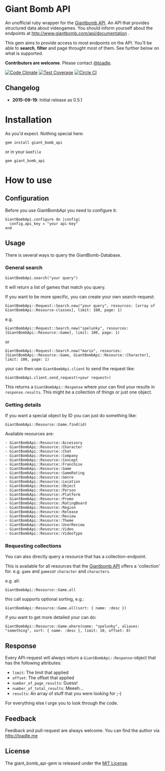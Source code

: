 # Giant Bomb API

An unofficial ruby wrapper for the [Giantbomb API](http://api.giantbomb.com). An API that provides structured data about videogames. You should inform yourself about the endpoints at http://www.giantbomb.com/api/documentation .

This gem aims to provide access to most endpoints on the API. You'll be able to **search**, **filter** and page throught most of them. See further below on what is supported. 

**Contributors are welcome**. Please contact [@toadle](https://github.com/toadle).

[![Code Climate](https://codeclimate.com/github/toadle/giant_bomb_api/badges/gpa.svg)](https://codeclimate.com/github/toadle/giant_bomb_api)
[![Test Coverage](https://codeclimate.com/github/toadle/giant_bomb_api/badges/coverage.svg)](https://codeclimate.com/github/toadle/giant_bomb_api/coverage)
[![Circle CI](https://circleci.com/gh/toadle/giant_bomb_api/tree/dev.svg?style=svg)](https://circleci.com/gh/toadle/giant_bomb_api/tree/dev)

## Changelog
* **2015-09-19**: Initial release as 0.5.1

# Installation

As you'd expect. Nothing special here: 

```
gem install giant_bomb_api
```

or in your `Gemfile`

```
gem giant_bomb_api
```

# How to use

## Configuration

Before you use GiantBombApi you need to configure it:
```
GiantBombApi.configure do |config|
  config.api_key = "your api-key"
end
```

## Usage

There is several ways to query the GiantBomb-Database.

### General search
```
GiantBombApi.search("your query")
```
It will return a list of games that match you query. 

If you want to be more specific, you can create your own search-request: 

```
GiantBombApi::Request::Search.new("your query", resources: [array of GiantBombApi::Resource-classes], limit: 100, page: 1)
```

e.g.

```
GiantBombApi::Request::Search.new("spelunky", resources: [GiantBombApi::Resource::Game], limit: 100, page: 1)
```

or

```
GiantBombApi::Request::Search.new("mario", resources: [GiantBombApi::Resource::Game, GiantBombApi::Resource::Character], limit: 100, page: 1)
```

your can then use `GiantBombApi.client` to send the request like: 

```
GiantBombApi.client.send_request(<your request>)
```

This returns a `GiantBombApi::Response` where your can find your results in `response.results`. This might be a collection of things or just one object.


### Getting details

If you want a special object by ID you can just do something like:

```
GiantBombApi::Resource::Game.find(id)
```

Available resources are:

```
- GiantBombApi::Resource::Accessory
- GiantBombApi::Resource::Character
- GiantBombApi::Resource::Chat
- GiantBombApi::Resource::Company
- GiantBombApi::Resource::Concept
- GiantBombApi::Resource::Franchise
- GiantBombApi::Resource::Game
- GiantBombApi::Resource::GameRating
- GiantBombApi::Resource::Genre
- GiantBombApi::Resource::Location
- GiantBombApi::Resource::Object
- GiantBombApi::Resource::Person
- GiantBombApi::Resource::Platform
- GiantBombApi::Resource::Promo
- GiantBombApi::Resource::RatingBoard
- GiantBombApi::Resource::Region
- GiantBombApi::Resource::Release
- GiantBombApi::Resource::Review
- GiantBombApi::Resource::Theme
- GiantBombApi::Resource::UserReview
- GiantBombApi::Resource::Video
- GiantBombApi::Resource::VideoType
```

### Requesting collections

You can also directly query a resource that has a collection-endpoint.

This is available for all resources that the [Giantbomb API](http://www.giantbomb.com/api/documentation) offers a 'collection' for. e.g. `game` and `games`or `character` and `characters`.

e.g. all:

```
GiantBombApi::Resource::Game.all
```

this call supports optional sorting, e.g.:

```
GiantBombApi::Resource::Game.all(sort: { name: :desc })
```

if you want to get more detailed your can do: 

```
GiantBombApi::Resource::Game.where(name: "spelunky", aliases: "something", sort: { name: :desc }, limit: 10, offset: 0)
```


## Response

Every API-request will always return a `GiantBombApi::Response`-object that has the following attributes: 

- `limit`: The limit that applied
- `offset`: The offset that applied
- `number_of_page_results`: Guess!
- `number_of_total_results`: Meeeh...
- `results`: An array of stuff that you were looking for ;-)

For everything else I urge you to look through the code.

## Feedback
Feedback and pull-request are always welcome. 
You can find the author via http://toadle.me

## License
The giant_bomb_api-gem is released under the [MIT License](http://opensource.org/licenses/MIT).
